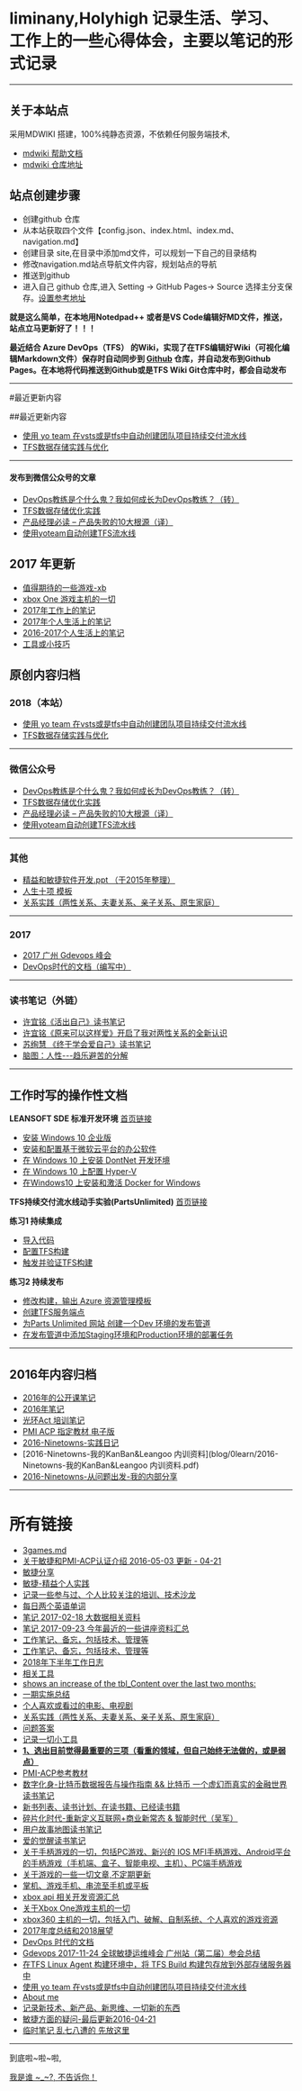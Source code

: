 # liminany,Holyhigh 记录生活、学习、工作上的一些心得体会，主要以笔记的形式记录

------------------------------------------------------------------------------------------------

## 关于本站点
 采用MDWIKI 搭建，100%纯静态资源，不依赖任何服务端技术,

- [mdwiki 帮助文档](https://dynalon.github.io/mdwiki/#!tutorials/github.md)
- [mdwiki 仓库地址](https://github.com/Dynalon/mdwiki/)

## 站点创建步骤
 - 创建github 仓库
 - 从本站获取四个文件【config.json、index.html、index.md、navigation.md】
 - 创建目录 site,在目录中添加md文件，可以规划一下自己的目录结构
 - 修改navigation.md站点导航文件内容，规划站点的导航
 - 推送到github
 - 进入自己 github 仓库,进入 Setting -> GitHub Pages-> Source 选择主分支保存。[设置参考地址](https://pages.github.com/)

**就是这么简单，在本地用Notedpad++ 或者是VS Code编辑好MD文件，推送，站点立马更新好了！！！**

**最近结合 Azure DevOps（TFS） 的Wiki，实现了在TFS编辑好Wiki（可视化编辑Markdown文件）保存时自动同步到 [Github](https://github.com/liminany/m) 仓库，并自动发布到Github Pages。在本地将代码推送到Github或是TFS Wiki Git仓库中时，都会自动发布**

------------------------------------------------------------------------------------------------

#最近更新内容

##最近更新内容

  * [使用 yo team 在vsts或是tfs中自动创建团队项目持续交付流水线](blog/4article/yoTeam.md)
  * [TFS数据存储实践与优化](blog/4article/TFS数据存储实践与优化.md)
  - - - -
  #### 发布到微信公众号的文章
  * [DevOps教练是个什么鬼？我如何成长为DevOps教练？（转）](https://mp.weixin.qq.com/s/bC0kwHVj5KdKOZ47-xyZNw)
  * [TFS数据存储优化实践](https://mp.weixin.qq.com/s/x71CLB-rQaomtAplX8oo5g)
  * [产品经理必读 – 产品失败的10大根源（译）](https://mp.weixin.qq.com/s/lri6GLDlo1OazEQW7haD7g)
  * [使用yoteam自动创建TFS流水线](https://mp.weixin.qq.com/s/pIYPMnTu8Y0QBrRsiEtknQ)
  
## 2017 年更新
  * [值得期待的一些游戏-xb](blog/3games/like-games.md) 
  * [xbox One 游戏主机的一切](blog/3games/xbox1s.md) 
  * [2017年工作上的笔记](blog/0learn/note-work/2017.md)
  * [2017年个人生活上的笔记](blog/0learn/note-personal/2017.md)  
  * [2016-2017个人生活上的笔记](blog/0learn/note-personal/2016-2017.md)  
  * [工具或小技巧](blog/1life/tools.md)
 
## 原创内容归档
### 2018（本站）
  * [使用 yo team 在vsts或是tfs中自动创建团队项目持续交付流水线](blog/4article/yoTeam.md)
  * [TFS数据存储实践与优化](blog/4article/TFS数据存储实践与优化.md)
  - - - -
### 微信公众号
  * [DevOps教练是个什么鬼？我如何成长为DevOps教练？（转）](https://mp.weixin.qq.com/s/bC0kwHVj5KdKOZ47-xyZNw)
  * [TFS数据存储优化实践](https://mp.weixin.qq.com/s/x71CLB-rQaomtAplX8oo5g)
  * [产品经理必读 – 产品失败的10大根源（译）](https://mp.weixin.qq.com/s/lri6GLDlo1OazEQW7haD7g)
  * [使用yoteam自动创建TFS流水线](https://mp.weixin.qq.com/s/pIYPMnTu8Y0QBrRsiEtknQ)
  - - - -
  ### 其他
  * [ 精益和敏捷软件开发.ppt （于2015年整理）](http://pan.baidu.com/s/1hszy4OO)
  * [人生十项 模板](blog/1life/人生十项-模板.md)
  * [关系实践（两性关系、夫妻关系、亲子关系、原生家庭）](blog/1life/relationship.md)
  - - - -
  ### 2017
  * [2017 广州 Gdevops 峰会 ](blog/4article/gz-GDevOps.2017.md)
  * [DevOps时代的文档（编写中）](blog/4article/docs-mdwiki.md)
  - - - -
  ### 读书笔记（外链）
  * [许宜铭《活出自己》读书笔记](http://www.jianshu.com/p/59d84493a3ed)
  * [许宜铭《原来可以这样爱》开启了我对两性关系的全新认识](http://www.jianshu.com/p/563d79b38db7)
  * [苏绚慧 《终于学会爱自己》读书笔记](http://www.jianshu.com/p/fed94f5d1a58)
  * [脑图：人性---趋乐避苦的分解](http://naotu.baidu.com/file/efe82902053853b7f7d868c3d3218859?token=bde38cd6b4d8b6ec%EF%BB%BF%EF%BB%BF)
  
------------------------------------------------------------------------------------------------

## 工作时写的操作性文档

**LEANSOFT SDE 标准开发环境**  [首页链接](https://docs.devopshub.cn/mdwiki/#!docs/sde/index.md)

- [安装 Windows 10 企业版 ](https://docs.devopshub.cn/mdwiki/#!./docs/sde/sde-01-install-windows10/index.md)
- [安装和配置基于微软云平台的办公软件](https://docs.devopshub.cn/mdwiki/#!./docs/sde/sde-02-config-work-soft/index.md) 
- [在 Windows 10 上安装  DontNet 开发环境](https://docs.devopshub.cn/mdwiki/#!./docs/sde/sde-03-install-dev-soft/index.md)
- [ 在 Windows 10 上配置 Hyper-V ](https://docs.devopshub.cn/mdwiki/#!./docs/sde/sde-04-config-Hyper-V/index.md)
- [在Windows10 上安装和激活 Docker for Windows ](https://docs.devopshub.cn/mdwiki/#!./docs/sde/sde-05-docker-for-windows/index.md)
  
**TFS持续交付流水线动手实验(PartsUnlimited)**  [首页链接](https://docs.devopshub.cn/mdwiki/#!docs/tfs/pipeline/index.md)

**练习1 持续集成**

  * [导入代码 ](https://docs.devopshub.cn/mdwiki/#!./docs/tfs/pipeline/ci-01-import-code/index.md)
  * [配置TFS构建](https://docs.devopshub.cn/mdwiki/#!./docs/tfs/pipeline/ci-02-config-build/index.md)
  * [触发并验证TFS构建](https://docs.devopshub.cn/mdwiki/#!./docs/tfs/pipeline/ci-03-test-build/index.md)
 
 
**练习2 持续发布**
  
  * [修改构建，输出 Azure 资源管理模板](https://docs.devopshub.cn/mdwiki/#!./docs/tfs/pipeline/cd-01-edit-build/index.md)
  * [创建TFS服务端点](https://docs.devopshub.cn/mdwiki/#!./docs/tfs/pipeline/cd-02-create-tfs-service-endpoint/index.md)
  * [为Parts Unlimited 网站 创建一个Dev 环境的发布管道](https://docs.devopshub.cn/mdwiki/#!./docs/tfs/pipeline/cd-03-create-release-pip/index.md)
  * [在发布管道中添加Staging环境和Production环境的部署任务](https://docs.devopshub.cn/mdwiki/#!./docs/tfs/pipeline/cd-04-create-release-pip-production-env/index.md)

------------------------------------------------------------------------------------------------
  
## 2016年内容归档
 
  * [2016年的公开课笔记](blog/0learn/2016年的公开课笔记.md)
  * [2016年笔记](blog/0learn/note-work/2016.md) 
  * [光环Act 培训笔记](blog/0learn/2016-6-aura-acp-training.md)
  * [PMI ACP 指定教材 电子版](blog/2book/acp-ebook.md)
  * [2016-Ninetowns-实践日记](blog/0learn/2016-Ninetowns-实践日记.md)
  * [2016-Ninetowns-我的KanBan&Leangoo 内训资料](blog/0learn/2016-Ninetowns-我的KanBan&Leangoo 内训资料.pdf)
  * [2016-Ninetowns-从问题出发-我的内部分享](blog/0learn/2016-9-Ninetowns-从问题出发-我的内部分享.md)

------------------------------------------------------------------------------------------------

# 所有链接

- [3games.md](blog/3games.md)
- [ 关于敏捷和PMI-ACP认证介绍 2016-05-03 更新 - 04-21](blog/0learn/2016-6-aura-acp-training.md)
- [ 敏捷分享](blog/0learn/2016-9-Ninetowns-从问题出发-我的内部分享.md)
- [ 敏捷-精益个人实践](blog/0learn/2016-Ninetowns-实践日记.md)
- [ 记录一些参与过、个人比较关注的培训、技术沙龙](blog/0learn/2016年的公开课笔记.md)
- [ 每日两个英语单词](blog/0learn/english/words-2017.md)
- [ 笔记 2017-02-18 大数据相关资料 ](blog/0learn/note-personal/2016-2017.md)
- [ 笔记 2017-09-23 今年最近的一些讲座资料汇总](blog/0learn/note-personal/2017.md)
- [ 工作笔记、备忘，包括技术、管理等](blog/0learn/note-work/2016.md)
- [ 工作笔记、备忘，包括技术、管理等](blog/0learn/note-work/2017.md)
- [ 2018年下半年工作日志](blog/0learn/note-work/2018.md)
- [相关工具](blog/0learn/note-work/git-tfvc-tools.md)
- [ shows an increase of the tbl_Content over the last two months:](blog/0learn/note-work/tfs%2Ddb%2Ddatasize%2Danalysis.md)
- [一期实施总结](blog/0learn/note-work/TPV一期总结.md)
- [ 个人喜欢或看过的电影、电视剧](blog/1life/movie.md)
- [ 关系实践（两性关系、夫妻关系、亲子关系、原生家庭）](blog/1life/relationship.md)
- [ 问题答案](blog/1life/relationsshop-qa.md)
- [ 记录一切小工具](blog/1life/tools.md)
- [**1、选出目前觉得最重要的三项（看重的领域，但自己始终无法做的，或是弱点）**](blog/1life/人生十项-模板.md)
- [ PMI-ACP参考教材](blog/2book/acp-ebook.md)
- [ 数字化身-比特币数据报告与操作指南 && 比特币 一个虚幻而真实的金融世界 读书笔记](blog/2book/bitcom-book-remark.md)
- [ 新书列表、读书计划、在读书籍、已经读书籍](blog/2book/books.md)
- [ 碎片化时代-重新定义互联网+商业新常态 & 智能时代（吴军）](blog/2book/info-fragmentation-age-remark.md)
- [ 用户故事地图读书笔记](blog/2book/user-story-remark.md)
- [ 爱的觉醒读书笔记](blog/2book/爱的觉醒-remark.md)
- [ 关于手柄游戏的一切，包括PC游戏、新兴的 IOS MFI手柄游戏、Android平台的手柄游戏（手机端、盒子、智能电视、主机）、PC端手柄游戏](blog/3games/controller-games.md)
- [ 关于游戏的一些一切文章,不定期更新](blog/3games/like-games.md)
- [掌机、游戏手机、串流至手机或平板](blog/3games/stream%2Dgame.md)
- [ xbox api 相关开发资源汇总](blog/3games/xbox1-api.md)
- [ 关于Xbox One游戏主机的一切](blog/3games/xbox1s.md)
- [ xbox360 主机的一切，包括入门、破解、自制系统、个人喜欢的游戏资源](blog/3games/xbox360.md)
- [ 2017年度总结和2018展望](blog/4article/2017年度总结和2018展望.md)
- [ DevOps 时代的文档](blog/4article/docs-mdwiki.md)
- [ Gdevops 2017-11-24 全球敏捷运维峰会 广州站（第二届）参会总结](blog/4article/gz-GDevOps.2017.md)
- [ 在TFS Linux Agent 构建环境中，将 TFS Build 构建包存放到外部存储服务器中](blog/4article/vsts-linuxag-artifacts.md)
- [ 使用 yo team 在vsts或是tfs中自动创建团队项目持续交付流水线](blog/4article/yoTeam.md)
- [ About me](blog/9about/about.md)
- [ 记录新技术、新产品、新思维、一切新的东西](blog/9about/fresh.md)
- [ 敏捷方面的疑问-最后更新2016-04-21](blog/9about/qa.md)
- [ 临时笔记 乱七八遭的 先放这里](blog/9about/temp.md)


------------------------------------------------------------------------------------------------

  到底啦~啦~啦,

  [我是谁 ~_~?, 不告诉你！]([about](blog/9about/about))


